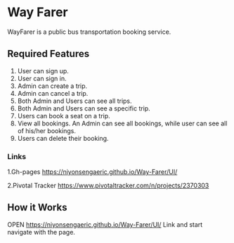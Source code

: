 # Way Farer
WayFarer is a public bus transportation booking service.

## Required Features

1. User can sign up.
2. User can sign in.
3. Admin can create a trip.
4. Admin can cancel a trip.
5. Both Admin and Users can see all trips.
6. Both Admin and Users can see a specific trip.
7. Users can book a seat on a trip.
8. View all bookings. An Admin can see all bookings, while user can see all of his/her bookings.
9. Users can delete their booking.


### Links
1.Gh-pages
https://niyonsengaeric.github.io/Way-Farer/UI/


2.Pivotal Tracker
https://www.pivotaltracker.com/n/projects/2370303



## How it Works

OPEN https://niyonsengaeric.github.io/Way-Farer/UI/ Link and start navigate with the page.


